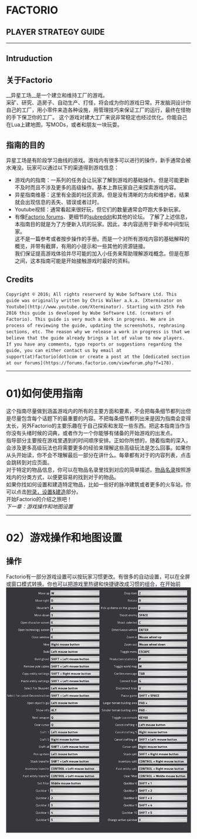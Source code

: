 FACTORIO 
=====
PLAYER STRATEGY GUIDE
----
----
Intruduction
-----
关于Factorio
----
__异星工场__是一个建立和维持工厂的游戏。<br>
采矿、研究、造房子、自动生产、打怪，将会成为你的游戏日常。开发脑洞设计你自己的工厂，用小零件来造各种设施，用管理技巧来保证工厂的运行，最终在怪物的手下保卫你的工厂。
这个游戏对建大工厂来说非常稳定也经过优化。你能自己在Lua上建地图，写MODs，或者和朋友一块玩耍。<br>

指南的目的
----
异星工场是有阶段学习曲线的游戏。游戏内有很多可以进行的操作，新手通常会被水淹没。玩家可以通过以下的渠道得到游戏信息：<br>
* 游戏内的指南：一系列的任务会让玩家了解到游戏的基础操作。但是可能更新不及时而且不涉及更多的高级操作。基本上靠玩家自己来探索游戏内容。
* 异星指南维基：这里有全面的社区资源。但是没有清晰的方向和维护者。结果就会出现信息的丢失、错误或者过时。
* Youtube视频：通常看起来很好玩，但它们的数量通常会吓跑大多新玩家。
* 有像[Factorio forums](https://forums.factorio.com/)、更细节的[subreddit](https://www.reddit.com/r/factorio/)和其他的论坛。
了解了上述信息，本指南目的就是为了方便新入坑的玩家。因此，本内容适用于新手和中间型玩家。<br>
这不是一篇参考或者按步操作的手册。而是一个对所有游戏内容的基础解释的概览，并带有截屏，有用的小提示和一些其他的资源链接。<br>
我们保证提高游戏体验并尽可能的加入小任务来帮助理解游戏概念。但是在那之间，这本指南可能是开始接触游戏时最好的资料。<br>

Credits
----
`Copyright © 2016; All rights reserverd by Wube Software Ltd.
This guide was originally written by Chris Walker a.k.a. [Xterminator on Youtube](http://www.youtube.com/Xterminator).
Starting with 25th Feb 2016 this guide is developed by Wube Software Ltd. (creators of Factorio). This guide is very much a Work in progress. We are in process of reviewing the guide, updating the screenshots, rephrasing sections, etc. The reason why we release a work in progress is that we believe that the guide already brings a lot of value to new players.
If you have any comments, typo reports or suggestions regarding the guide, you can either contact us by email at support(at)factorio(dot)com or create a post at the [dedicated section at our forums](https://forums.factorio.com/viewforum.php?f=178).`

----

01)如何使用指南
====
这个指南尽量做到涵盖游戏内的所有的主要方面和要素，不会把每条细节都列出但是尽量包含每个话题下的最重要的内容。不把每条细节都列出来是因为指南会变得太长，另外Factorio的主要乐趣在于自己探索和发现一些东西。把这本指南当作当你没有头绪时候的词典，或者作为一个你能够有储备的开始游戏的出发点。<br>
指导部分主要按在游戏里遇到的时间顺序安排。正如你所想的，随着指南的深入，会涉及更多高级玩法也将需要更多的经验来理解这些高级玩法是怎么回事。如果你从头开始读，你不会不理解最后一部分在讲什么。每章都有对于的内容列表，点击会跳转到对应页面。<br>
对于特定的物品信息，你可以在物品名录里找到对应的简单描述。[物品名录](http://guide.factorio.com/18-item-index.html)按照游戏内的分类方式，以便更容易的找到对于的物品。<br>
如果你找如何设置和建造特定物品，比如一些好的脉冲建筑或者更多的火车站，你可以点击[附录，设置&建造](http://guide.factorio.com/16-additional-information-setups-and-builds.html)部分。<br>
开始Factorio的介绍之旅吧！<br>
*下一章：游戏操作和地图设置*<br>

----
02）游戏操作和地图设置
====
操作
----
Factorio有一部分游戏设置可以按玩家习惯更改。有很多的自动设置，可以在全屏或窗口模式转换。你也可以把游戏里热键和快捷键改成习惯的组合，在开始前<br>
![图2-1.操作页面](https://raw.githubusercontent.com/Praiseium/webstraw/master/hotkeys.jpg)

